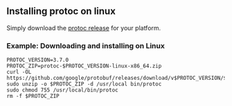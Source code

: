 ## Installing protoc on linux
Simply download the [protoc release](https://github.com/protocolbuffers/protobuf/releases) for your platform.

### Example: Downloading and installing on Linux
```
PROTOC_VERSION=3.7.0
PROTOC_ZIP=protoc-$PROTOC_VERSION-linux-x86_64.zip
curl -OL https://github.com/google/protobuf/releases/download/v$PROTOC_VERSION/$PROTOC_ZIP
sudo unzip -o $PROTOC_ZIP -d /usr/local bin/protoc
sudo chmod 755 /usr/local/bin/protoc
rm -f $PROTOC_ZIP
```